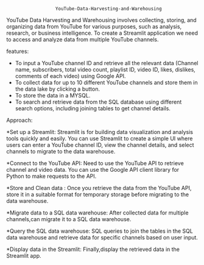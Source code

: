                       YouTube-Data-Harvesting-and-Warehousing

YouTube Data Harvesting and Warehousing involves collecting, storing, and organizing data from YouTube for various purposes, such as analysis, research, or business intelligence. To create a Streamlit application we need to access and analyze data from multiple YouTube channels. 

features:
* To input a YouTube channel ID and retrieve all the relevant data (Channel name, subscribers, total video count, playlist ID, video ID, likes, dislikes, comments of each video) using Google API.
* To collect data for up to 10 different YouTube channels and store them in the data lake by clicking a button.
* To store the data in a MYSQL.
* To search and retrieve data from the SQL database using different search options, including joining tables to get channel details.

Approach:

*Set up a Streamlit: Streamlit is for building data visualization and analysis tools quickly and easily. You can use Streamlit to create a simple UI where users can enter a YouTube channel ID, view the channel details, and select channels to migrate to the data warehouse.

*Connect to the YouTube API: Need to use the YouTube API to retrieve channel and video data. You can use the Google API client library for Python to make requests to the API.

*Store and Clean data : Once you retrieve the data from the YouTube API, store it in a suitable format for temporary storage before migrating to the data warehouse.

*Migrate data to a SQL data warehouse: After collected data for multiple channels,can migrate it to a SQL data warehouse.

*Query the SQL data warehouse: SQL queries to join the tables in the SQL data warehouse and retrieve data for specific channels based on user input.

*Display data in the Streamlit: Finally,display the retrieved data in the Streamlit app. 
